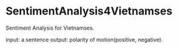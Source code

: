 # SentimentAnalysis4Vietnamses
Sentiment Analysis for Vietnamses.

input: a sentence
output: polarity of motion(positive, negative).
